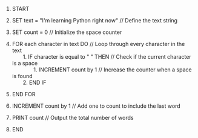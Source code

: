 1. START  
2. SET text = "I'm learning Python right now"  // Define the text string  
3. SET count = 0  // Initialize the space counter  

4. FOR each character in text DO  // Loop through every character in the text  
  1. IF character is equal to " " THEN  // Check if the current character is a space  
    1. INCREMENT count by 1  // Increase the counter when a space is found  
  2. END IF  
5. END FOR  

6. INCREMENT count by 1  // Add one to count to include the last word  
7.  PRINT count  // Output the total number of words  
8.  END